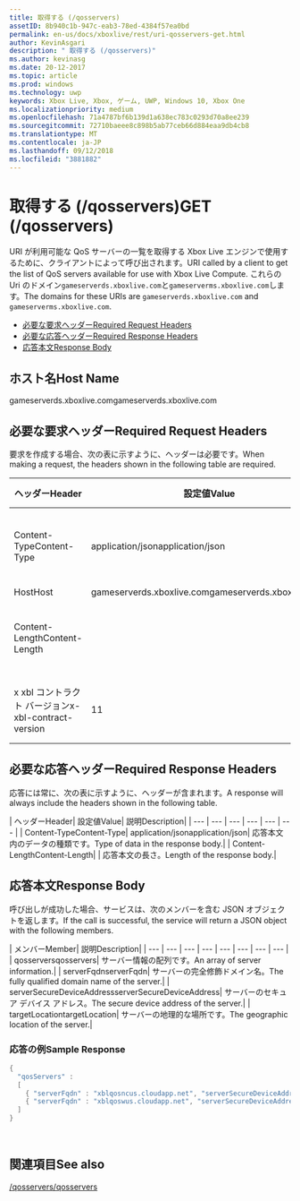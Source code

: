```yaml
---
title: 取得する (/qosservers)
assetID: 8b940c1b-947c-eab3-78ed-4384f57ea0bd
permalink: en-us/docs/xboxlive/rest/uri-qosservers-get.html
author: KevinAsgari
description: " 取得する (/qosservers)"
ms.author: kevinasg
ms.date: 20-12-2017
ms.topic: article
ms.prod: windows
ms.technology: uwp
keywords: Xbox Live, Xbox, ゲーム, UWP, Windows 10, Xbox One
ms.localizationpriority: medium
ms.openlocfilehash: 71a4787bf6b139d1a638ec783c0293d70a8ee239
ms.sourcegitcommit: 72710baeee8c898b5ab77ceb66d884eaa9db4cb8
ms.translationtype: MT
ms.contentlocale: ja-JP
ms.lasthandoff: 09/12/2018
ms.locfileid: "3881882"
---
```

# <a name="get-qosservers"></a><span data-ttu-id="c3cce-104">取得する (/qosservers)</span><span class="sxs-lookup"><span data-stu-id="c3cce-104">GET (/qosservers)</span></span>
<span data-ttu-id="c3cce-105">URI が利用可能な QoS サーバーの一覧を取得する Xbox Live エンジンで使用するために、クライアントによって呼び出されます。</span><span class="sxs-lookup"><span data-stu-id="c3cce-105">URI called by a client to get the list of QoS servers available for use with Xbox Live Compute.</span></span> <span data-ttu-id="c3cce-106">これらの Uri のドメイン`gameserverds.xboxlive.com`と`gameserverms.xboxlive.com`します。</span><span class="sxs-lookup"><span data-stu-id="c3cce-106">The domains for these URIs are `gameserverds.xboxlive.com` and `gameserverms.xboxlive.com`.</span></span>
 
  * [<span data-ttu-id="c3cce-107">必要な要求ヘッダー</span><span class="sxs-lookup"><span data-stu-id="c3cce-107">Required Request Headers</span></span>](#ID4EBB)
  * [<span data-ttu-id="c3cce-108">必要な応答ヘッダー</span><span class="sxs-lookup"><span data-stu-id="c3cce-108">Required Response Headers</span></span>](#ID4EUC)
  * [<span data-ttu-id="c3cce-109">応答本文</span><span class="sxs-lookup"><span data-stu-id="c3cce-109">Response Body</span></span>](#ID4EVD)
 
<a id="ID5EG"></a>

 
## <a name="host-name"></a><span data-ttu-id="c3cce-110">ホスト名</span><span class="sxs-lookup"><span data-stu-id="c3cce-110">Host Name</span></span>

<span data-ttu-id="c3cce-111">gameserverds.xboxlive.com</span><span class="sxs-lookup"><span data-stu-id="c3cce-111">gameserverds.xboxlive.com</span></span>
 
<a id="ID4EBB"></a>

 
## <a name="required-request-headers"></a><span data-ttu-id="c3cce-112">必要な要求ヘッダー</span><span class="sxs-lookup"><span data-stu-id="c3cce-112">Required Request Headers</span></span>
 
<span data-ttu-id="c3cce-113">要求を作成する場合、次の表に示すように、ヘッダーは必要です。</span><span class="sxs-lookup"><span data-stu-id="c3cce-113">When making a request, the headers shown in the following table are required.</span></span>
 
| <span data-ttu-id="c3cce-114">ヘッダー</span><span class="sxs-lookup"><span data-stu-id="c3cce-114">Header</span></span>| <span data-ttu-id="c3cce-115">設定値</span><span class="sxs-lookup"><span data-stu-id="c3cce-115">Value</span></span>| <span data-ttu-id="c3cce-116">説明</span><span class="sxs-lookup"><span data-stu-id="c3cce-116">Description</span></span>| 
| --- | --- | --- | 
| <span data-ttu-id="c3cce-117">Content-Type</span><span class="sxs-lookup"><span data-stu-id="c3cce-117">Content-Type</span></span>| <span data-ttu-id="c3cce-118">application/json</span><span class="sxs-lookup"><span data-stu-id="c3cce-118">application/json</span></span>| <span data-ttu-id="c3cce-119">提出されたデータの種類です。</span><span class="sxs-lookup"><span data-stu-id="c3cce-119">Type of data being submitted.</span></span>| 
| <span data-ttu-id="c3cce-120">Host</span><span class="sxs-lookup"><span data-stu-id="c3cce-120">Host</span></span>| <span data-ttu-id="c3cce-121">gameserverds.xboxlive.com</span><span class="sxs-lookup"><span data-stu-id="c3cce-121">gameserverds.xboxlive.com</span></span>|  | 
| <span data-ttu-id="c3cce-122">Content-Length</span><span class="sxs-lookup"><span data-stu-id="c3cce-122">Content-Length</span></span>|  | <span data-ttu-id="c3cce-123">要求のオブジェクトの長さ。</span><span class="sxs-lookup"><span data-stu-id="c3cce-123">Length of the request object.</span></span>| 
| <span data-ttu-id="c3cce-124">x xbl コントラクト バージョン</span><span class="sxs-lookup"><span data-stu-id="c3cce-124">x-xbl-contract-version</span></span>| <span data-ttu-id="c3cce-125">1</span><span class="sxs-lookup"><span data-stu-id="c3cce-125">1</span></span>| <span data-ttu-id="c3cce-126">API コントラクト バージョン。</span><span class="sxs-lookup"><span data-stu-id="c3cce-126">API contract version.</span></span>| 
  
<a id="ID4EUC"></a>

 
## <a name="required-response-headers"></a><span data-ttu-id="c3cce-127">必要な応答ヘッダー</span><span class="sxs-lookup"><span data-stu-id="c3cce-127">Required Response Headers</span></span>
 
<span data-ttu-id="c3cce-128">応答には常に、次の表に示すように、ヘッダーが含まれます。</span><span class="sxs-lookup"><span data-stu-id="c3cce-128">A response will always include the headers shown in the following table.</span></span>
 
| <span data-ttu-id="c3cce-129">ヘッダー</span><span class="sxs-lookup"><span data-stu-id="c3cce-129">Header</span></span>| <span data-ttu-id="c3cce-130">設定値</span><span class="sxs-lookup"><span data-stu-id="c3cce-130">Value</span></span>| <span data-ttu-id="c3cce-131">説明</span><span class="sxs-lookup"><span data-stu-id="c3cce-131">Description</span></span>| 
| --- | --- | --- | --- | --- | --- | 
| <span data-ttu-id="c3cce-132">Content-Type</span><span class="sxs-lookup"><span data-stu-id="c3cce-132">Content-Type</span></span>| <span data-ttu-id="c3cce-133">application/json</span><span class="sxs-lookup"><span data-stu-id="c3cce-133">application/json</span></span>| <span data-ttu-id="c3cce-134">応答本文内のデータの種類です。</span><span class="sxs-lookup"><span data-stu-id="c3cce-134">Type of data in the response body.</span></span>| 
| <span data-ttu-id="c3cce-135">Content-Length</span><span class="sxs-lookup"><span data-stu-id="c3cce-135">Content-Length</span></span>|  | <span data-ttu-id="c3cce-136">応答本文の長さ。</span><span class="sxs-lookup"><span data-stu-id="c3cce-136">Length of the response body.</span></span>| 
  
<a id="ID4EVD"></a>

 
## <a name="response-body"></a><span data-ttu-id="c3cce-137">応答本文</span><span class="sxs-lookup"><span data-stu-id="c3cce-137">Response Body</span></span>
 
<span data-ttu-id="c3cce-138">呼び出しが成功した場合、サービスは、次のメンバーを含む JSON オブジェクトを返します。</span><span class="sxs-lookup"><span data-stu-id="c3cce-138">If the call is successful, the service will return a JSON object with the following members.</span></span>
 
| <span data-ttu-id="c3cce-139">メンバー</span><span class="sxs-lookup"><span data-stu-id="c3cce-139">Member</span></span>| <span data-ttu-id="c3cce-140">説明</span><span class="sxs-lookup"><span data-stu-id="c3cce-140">Description</span></span>| 
| --- | --- | --- | --- | --- | --- | --- | --- | 
| <span data-ttu-id="c3cce-141">qosservers</span><span class="sxs-lookup"><span data-stu-id="c3cce-141">qosservers</span></span>| <span data-ttu-id="c3cce-142">サーバー情報の配列です。</span><span class="sxs-lookup"><span data-stu-id="c3cce-142">An array of server information.</span></span>| 
| <span data-ttu-id="c3cce-143">serverFqdn</span><span class="sxs-lookup"><span data-stu-id="c3cce-143">serverFqdn</span></span>| <span data-ttu-id="c3cce-144">サーバーの完全修飾ドメイン名。</span><span class="sxs-lookup"><span data-stu-id="c3cce-144">The fully qualified domain name of the server.</span></span>| 
| <span data-ttu-id="c3cce-145">serverSecureDeviceAddress</span><span class="sxs-lookup"><span data-stu-id="c3cce-145">serverSecureDeviceAddress</span></span>| <span data-ttu-id="c3cce-146">サーバーのセキュア デバイス アドレス。</span><span class="sxs-lookup"><span data-stu-id="c3cce-146">The secure device address of the server.</span></span>| 
| <span data-ttu-id="c3cce-147">targetLocation</span><span class="sxs-lookup"><span data-stu-id="c3cce-147">targetLocation</span></span>| <span data-ttu-id="c3cce-148">サーバーの地理的な場所です。</span><span class="sxs-lookup"><span data-stu-id="c3cce-148">The geographic location of the server.</span></span>| 
 
<a id="ID4EUE"></a>

 
### <a name="sample-response"></a><span data-ttu-id="c3cce-149">応答の例</span><span class="sxs-lookup"><span data-stu-id="c3cce-149">Sample Response</span></span>
 

```cpp
{ 
  "qosServers" : 
  [ 
    { "serverFqdn" : "xblqosncus.cloudapp.net", "serverSecureDeviceAddress" : "&lt;base-64 encoded blob>", "targetLocation" : "North Central US" },
    { "serverFqdn" : "xblqoswus.cloudapp.net", "serverSecureDeviceAddress" : "&lt;base-64 encoded blob>", "targetLocation" : "West US" },
  ]
}

      
```

   
<a id="ID4EBF"></a>

 
## <a name="see-also"></a><span data-ttu-id="c3cce-150">関連項目</span><span class="sxs-lookup"><span data-stu-id="c3cce-150">See also</span></span>
 [<span data-ttu-id="c3cce-151">/qosservers</span><span class="sxs-lookup"><span data-stu-id="c3cce-151">/qosservers</span></span>](uri-qosservers.md)

  